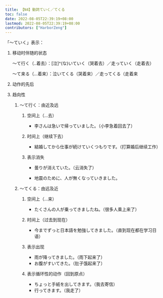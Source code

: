 ```yaml
---
title: 【N4】動詞ていく／てくる
toc: false
date: 2022-08-05T22:39:19+08:00
lastmod: 2022-08-05T22:39:19+08:00
contributors: ["HarborZeng"]
---
```


「～ていく」表示：

1. 移动时伴随的状态

   ～て行く（..着去）：[泣]^(な)いていく（哭着去）／走っていく（走着去）

   ～て来る（…着来）：泣いてくる（哭着来）／走ってくる（走着来

2. 动作的先后

3. 趋向性

   1. ～て行く：由近及远

      1. 空间上（...去）
         - 李さんは急いで帰っていました。（小李急着回去了）

      2. 时间上（继续下去）

         - 結婚してから仕事が続けていくつもりです。（打算婚后继续工作）

      3. 表示消失

         - 曇りが消えていた。（云消失了）

         - 地震のために、人が無くなっていきました。

   2. ～てくる：由远及近

      1. 空间上（...来）
         - たくさんの人が乗ってきましたね。（很多人乘上来了）

      2. 时间上（过去到现在）
         - 今までずっと日本語を勉強してきました。（直到现在都在学习日语）

      3. 表示出现
         - 雨が降ってきました。（雨下起来了）
         - お腹がすいてきた。（肚子饿起来了）
      4. 表示循环性的动作（回到原点）
         - ちょっと手紙を出してきます。（我去寄信）
         - 行ってきます。（我走了）

